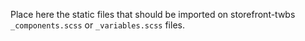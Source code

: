 Place here the static files
that should be imported on storefront-twbs
`_components.scss` or `_variables.scss` files.
